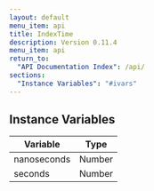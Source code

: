 ```yaml
---
layout: default
menu_item: api
title: IndexTime
description: Version 0.11.4
menu_item: api
return_to:
  "API Documentation Index": /api/
sections:
  "Instance Variables": "#ivars"
---
```


## <a name="ivars"></a>Instance Variables

| Variable | Type |
| --- | --- |
| <a name="nanoseconds"></a>nanoseconds | Number |
| <a name="seconds"></a>seconds | Number |

